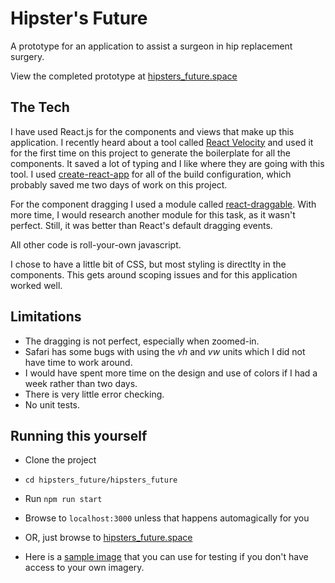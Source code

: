 # Hipster's Future

A prototype for an application to assist a surgeon in hip replacement surgery.

View the completed prototype at [hipsters_future.space](http://hipsters_future.space)


## The Tech

I have used React.js for the components and views that make up this application. I recently heard about a tool called [React Velocity](http://reactvelocity.com/) and used it for the first time on this project to generate the boilerplate for all the components. It saved a lot of typing and I like where they are going with this tool.  I used [create-react-app](https://github.com/facebook/create-react-app) for all of the build configuration, which probably saved me two days of work on this project.

For the component dragging I used a module called [react-draggable](https://www.npmjs.com/package/react-draggable#controlled-vs-uncontrolled). With more time, I would research another module for this task, as it wasn't perfect. Still, it was better than React's default dragging events.

All other code is roll-your-own javascript.

I chose to have a little bit of CSS, but most styling is directlty in the components. This gets around scoping issues and for this application worked well.

## Limitations

* The dragging is not perfect, especially when zoomed-in. 
* Safari has some bugs with using the *vh* and *vw* units which I did not have time to work around.
* I would have spent more time on the design and use of colors if I had a week rather than two days.
* There is very little error checking.
* No unit tests.

## Running this yourself

* Clone the project
* `cd hipsters_future/hipsters_future`
* Run `npm run start`
* Browse to `localhost:3000` unless that happens automagically for you
* OR, just browse to [hipsters_future.space](http://hipsters_future.space)

* Here is a [sample image](https://raw.githubusercontent.com/brendangibson/hipsters_future/f23e94f78ca8762da25fe3b577609c4b3558c310/hipxray.jpg) that you can use for testing if you don't have access to your own imagery.

